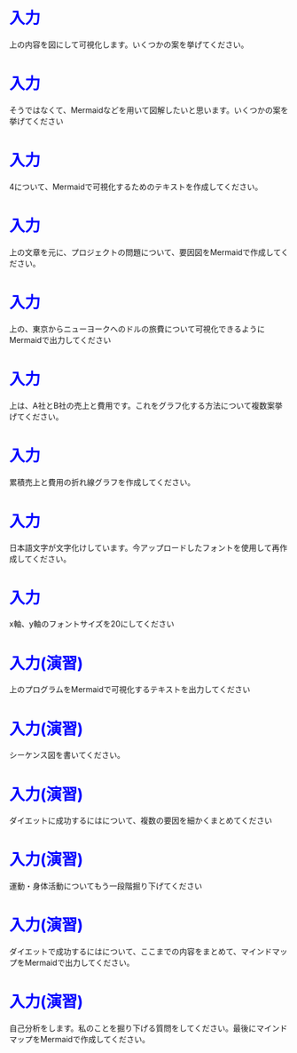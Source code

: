 # <span style="color:blue">入力</span>
上の内容を図にして可視化します。いくつかの案を挙げてください。


# <span style="color:blue">入力</span>
そうではなくて、Mermaidなどを用いて図解したいと思います。いくつかの案を挙げてください


# <span style="color:blue">入力</span>
4について、Mermaidで可視化するためのテキストを作成してください。


# <span style="color:blue">入力</span>
上の文章を元に、プロジェクトの問題について、要因図をMermaidで作成してください。


# <span style="color:blue">入力</span>
上の、東京からニューヨークへのドルの旅費について可視化できるようにMermaidで出力してください


# <span style="color:blue">入力</span>
上は、A社とB社の売上と費用です。これをグラフ化する方法について複数案挙げてください。


# <span style="color:blue">入力</span>
累積売上と費用の折れ線グラフを作成してください。


# <span style="color:blue">入力</span>
日本語文字が文字化けしています。今アップロードしたフォントを使用して再作成してください。


# <span style="color:blue">入力</span>
x軸、y軸のフォントサイズを20にしてください



# <span style="color:blue">入力(演習)</span>
上のプログラムをMermaidで可視化するテキストを出力してください


# <span style="color:blue">入力(演習)</span>
シーケンス図を書いてください。


# <span style="color:blue">入力(演習)</span>
ダイエットに成功するにはについて、複数の要因を細かくまとめてください

# <span style="color:blue">入力(演習)</span>
運動・身体活動についてもう一段階掘り下げてください


# <span style="color:blue">入力(演習)</span>
ダイエットで成功するにはについて、ここまでの内容をまとめて、マインドマップをMermaidで出力してください。


# <span style="color:blue">入力(演習)</span>
自己分析をします。私のことを掘り下げる質問をしてください。最後にマインドマップをMermaidで作成してください。


